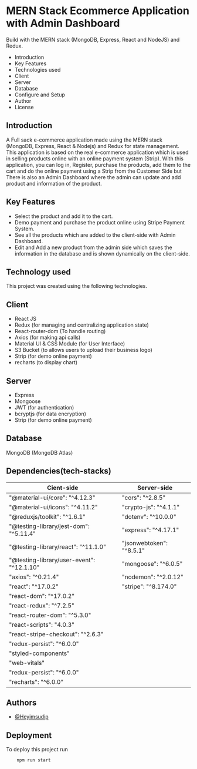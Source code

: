 # MERN Stack Ecommerce Application with Admin Dashboard

Build with the MERN stack (MongoDB, Express, React and NodeJS) and Redux.





 - Introduction
 - Key Features
 - Technologies used
 - Client
 - Server
 - Database
 - Configure and Setup
 - Author
 - License


 



## Introduction
A Full sack e-commerce application made using the MERN stack (MongoDB, Express, React & Nodejs) and Redux for state management. This application is based on the real e-commerce application which is used in selling products online with an online payment system (Strip). With this application, you can log in, Register, purchase the products, add them to the cart and do the online payment using a Strip from the Customer Side but There is also an Admin Dashboard where the admin can update and add product and information of the product.  


## Key Features

- Select the product and add it to the cart.
- Demo payment and purchase the product online using Stripe Payment System.
- See all the products which are added to the client-side with Admin Dashboard.
- Edit and Add a new product from the admin side which saves the information in the database and is shown dynamically on the client-side.

## Technology used
This project was created using the following technologies.

## Client
- React JS
- Redux (for managing and centralizing application state)
- React-router-dom (To handle routing)
- Axios (for making api calls)
- Material UI & CSS Module (for User Interface)
- S3 Bucket (to allows users to upload their business logo)
- Strip (for demo online payment)
- recharts (to display chart)

## Server
- Express
- Mongoose
- JWT (for authentication)
- bcryptjs (for data encryption)
- Strip (for demo online payment)

## Database
MongoDB (MongoDB Atlas)



## Dependencies(tech-stacks)

| Cient-side             | Server-side                                                                |
| ----------------- | ------------------------------------------------------------------ |
| "@material-ui/core": "^4.12.3" | "cors": "^2.8.5" |
| "@material-ui/icons": "^4.11.2" | "crypto-js": "^4.1.1" |
| "@reduxjs/toolkit": "^1.6.1" | "dotenv": "^10.0.0" |
| "@testing-library/jest-dom": "^5.11.4" | "express": "^4.17.1" |
| "@testing-library/react": "^11.1.0" | "jsonwebtoken": "^8.5.1" |
|"@testing-library/user-event": "^12.1.10" | "mongoose": "^6.0.5"|
| "axios": "^0.21.4" | "nodemon": "^2.0.12"|
| "react": "^17.0.2" | "stripe": "^8.174.0"|
| "react-dom": "^17.0.2" | |
| "react-redux": "^7.2.5" | |
| "react-router-dom": "^5.3.0" | |
| "react-scripts": "4.0.3" | |
| "react-stripe-checkout": "^2.6.3" | |
| "redux-persist": "^6.0.0" | |
| "styled-components" | |
| "web-vitals" | |
| "redux-persist": "^6.0.0" | |
| "recharts": "^6.0.0" | |


## Authors

- [@Heyimsudip](https://github.com/)


## Deployment

To deploy this project run


```bash
    npm run start
```


